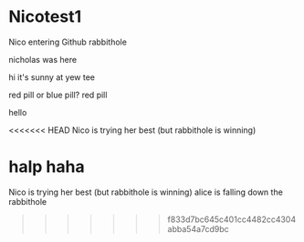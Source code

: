# Nicotest1
Nico entering Github rabbithole
<the end>

nicholas was here

hi it's sunny at yew tee

red pill or blue pill? red pill

hello

<<<<<<< HEAD
Nico is trying her best (but rabbithole is winning)

halp haha
=======
Nico is trying her best (but rabbithole is winning) 
alice is falling down the rabbithole
>>>>>>> f833d7bc645c401cc4482cc4304abba54a7cd9bc
